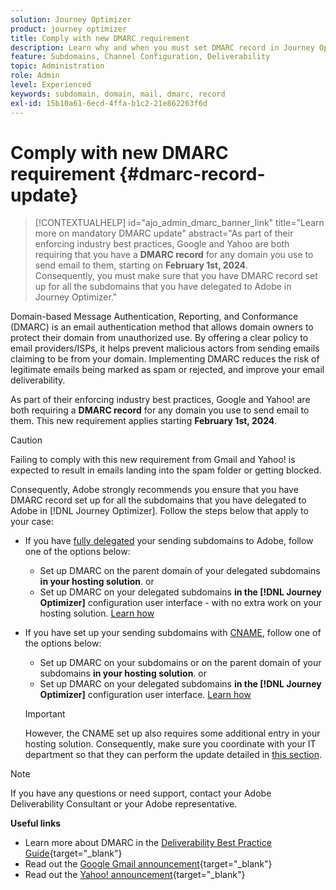 ```yaml
---
solution: Journey Optimizer
product: journey optimizer
title: Comply with new DMARC requirement
description: Learn why and when you must set DMARC record in Journey Optimizer
feature: Subdomains, Channel Configuration, Deliverability
topic: Administration
role: Admin
level: Experienced
keywords: subdomain, domain, mail, dmarc, record
exl-id: 15b10a61-6ecd-4ffa-b1c2-21e862263f6d
---
```

# Comply with new DMARC requirement {#dmarc-record-update}

>[!CONTEXTUALHELP]
>id="ajo_admin_dmarc_banner_link"
>title="Learn more on mandatory DMARC update"
>abstract="As part of their enforcing industry best practices, Google and Yahoo are both requiring that you have a **DMARC record** for any domain you use to send email to them, starting on **February 1st, 2024**.<br>Consequently, you must make sure that you have DMARC record set up for all the subdomains that you have delegated to Adobe in Journey Optimizer."

Domain-based Message Authentication, Reporting, and Conformance (DMARC) is an email authentication method that allows domain owners to protect their domain from unauthorized use. By offering a clear policy to email providers/ISPs, it helps prevent malicious actors from sending emails claiming to be from your domain. Implementing DMARC reduces the risk of legitimate emails being marked as spam or rejected, and improve your email deliverability.

As part of their enforcing industry best practices, Google and Yahoo! are both requiring a **DMARC record** for any domain you use to send email to them. This new requirement applies starting **February 1st, 2024**.

>[!CAUTION]
>
>Failing to comply with this new requirement from Gmail and Yahoo! is expected to result in emails landing into the spam folder or getting blocked.

Consequently, Adobe strongly recommends you ensure that you have DMARC record set up for all the subdomains that you have delegated to Adobe in [!DNL Journey Optimizer]. Follow the steps below that apply to your case:

* If you have [fully delegated](delegate-subdomain.md#full-subdomain-delegation) your sending subdomains to Adobe, follow one of the options below:

    * Set up DMARC on the parent domain of your delegated subdomains **in your hosting solution**.
        or
    * Set up DMARC on your delegated subdomains **in the [!DNL Journey Optimizer]** configuration user interface - with no extra work on your hosting solution. [Learn how](dmarc-record.md#implement-dmarc)

* If you have set up your sending subdomains with [CNAME](delegate-subdomain.md#cname-subdomain-delegation), follow one of the options below:

    * Set up DMARC on your subdomains or on the parent domain of your subdomains **in your hosting solution**.
        or
    * Set up DMARC on your delegated subdomains **in the [!DNL Journey Optimizer]** configuration user interface. [Learn how](dmarc-record.md#implement-dmarc)
    
    >[!IMPORTANT]
    >
    >However, the CNAME set up also requires some additional entry in your hosting solution. Consequently, make sure you coordinate with your IT department so that they can perform the update detailed in [this section](dmarc-record.md#implement-dmarc).

<!--The most recent timelines shared by Google and Yahoo! are as follows:

* Google:

    * **February 2024** – Temporary bounces designed to provide warning of non-compliance will begin. Emails will still be delivered as normal after a short delay if you are not yet in compliance. If you are fully in compliance there will be no temporary bounces and you will not be affected.

    * **April 2024** – Blocks will begin for senders who are not in compliance with DMARC requirement. Only a portion of non-compliant email will be blocked at first, with the percentage blocked increasing over time.

    * **June 1st, 2024** – Any sender not in full compliance will experience blocking.

* Yahoo! has not provided exact dates, but has said "the rollout of enforcement will begin in February 2024. Enforcement will be gradually rolled out".
-->

>[!NOTE]
>
>If you have any questions or need support, contact your Adobe Deliverability Consultant or your Adobe representative.

**Useful links**

* Learn more about DMARC in the [Deliverability Best Practice Guide](https://experienceleague.adobe.com/docs/deliverability-learn/deliverability-best-practice-guide/additional-resources/technotes/implement-dmarc.html#about){target="_blank"}
* Read out the [Google Gmail announcement](https://blog.google/products/gmail/gmail-security-authentication-spam-protection/){target="_blank"}
* Read out the [Yahoo! announcement](https://blog.postmaster.yahooinc.com/post/730172167494483968/more-secure-less-spam){target="_blank"}

<!--Find more guidance about these changes in the [Deliverability Best Practice Guide]-->
